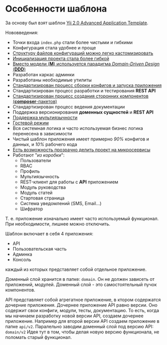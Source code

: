 Особенности шаблона
===

За основу был взят шаблон [Yii 2.0 Advanced Application Template](https://github.com/yiisoft/yii2-app-advanced).

Нововведения:

* Точки входа `index.php` стали более чистыми и гибкими
* Конфигурация стала удобнее и проще
* [Структуру файлов конфигураций можно легко кастомизировать](https://gitlab.com/rocket-php-lab/yii2-legacy/-/tree/master/src/app/blob/master/guide/ru/config.md)
* [Инициализация проекта стала более гибкой](https://github.com/yii2bundle/yii2-init/blob/master/guide/ru/init.md)
* [Вместо модели (**M**) используется парадигма *Domain-Driven Design* (**DDD**)](https://github.com/yii2rails/yii2-domain/blob/master/guide/ru/README.md)
* Разработан каркас админки
* Разработаны необходимые утилиты
* [Стандартизирован процесс сборки конфигов и запуска приложения](https://github.com/yii2rails/yii2-app/blob/master/guide/ru/README.md)
* Стандартизирован процесс разработки и тестирования **REST API**
* [Стандартизирован процесс создания сторонних компонентов (**composer**-пакетов)](https://github.com/yii2tool/yii2-vendor/blob/master/guide/ru/README.md)
* Стандартизирован процесс ведения документации
* Поддержка версионирования **доменных сущностей** и **REST API**
* [Поддержка мультиязычности](https://github.com/yii2bundle/yii2-lang/blob/master/guide/ru/README.md)
* [Гостевой режим](https://github.com/yii2guide/yii2-app/blob/master/guide/ru/guest-mode.md)
* Вся системная логика и часто используемая бизнес логика перенесена в зависимости
* Чистый шаблон приложения имеет примерно *90%* конфигов и данных, и *10%*  рабочего кода
* [Есть возможность прозрачно делить проект на микросервисы](https://github.com/yii2rails/yii2-domain/blob/master/guide/ru/multi-server-design.md)
* Работают "*из коробки*":
	* Пользователи
	* RBAC
	* Профиль
	* Мультиязычность
	* REST-клиент для работы с **API** приложением
	* Модуль руководства
	* Модуль статей
	* Стартовая страница
	* Система уведомлений (SMS, Email...)
	* Шифратор

Т. е. приложение изначально имеет часто используемый функционал.
При необходимости, лишнее можно отключить.

Шаблон включает в себя 4 приложения:

* API
* Пользовательская часть
* Админка
* Консоль

каждый из которых представляет собой отдельное приложение.

Доменный слой хранится в папке: `domain`.
Он не должен зависеть от приложений, модулей.
Доменный слой - это самостоятельный пучок компонентов.

API представляет собой агрегатное приложение, в ктором содержатся дочерние приложения.
Дочернее приложение API равно версии. 
Оно содержит свои конфиги, модули, тесты, документацию.
То есть, когда мы начинаем разработку новой версии API,
создаем дочернее приложение.
Например для второй версии API создаем приложение в папке `api/v2`.
Паралельно заводим доменный слой под версию API: `domain/v2`
Идея тут в том, чтобы делая новую версию функционала, не поломать старый функционал.
